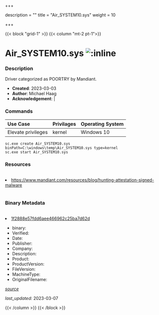 +++

description = ""
title = "Air_SYSTEM10.sys"
weight = 10

+++


{{< block "grid-1" >}}
{{< column "mt-2 pt-1">}}




# Air_SYSTEM10.sys ![:inline](/images/twitter_verified.png) 



### Description


Driver categorized as POORTRY by Mandiant.


- **Created**: 2023-03-03
- **Author**: Michael Haag
- **Acknowledgement**:  | [](https://twitter.com/)

### Commands

| Use Case | Privilages | Operating System | 
|:---- | ---- | ---- |
| Elevate privileges | kernel | Windows 10 |

```
sc.exe create Air_SYSTEM10.sys binPath=C:\windows\temp\Air_SYSTEM10.sys type=kernel
sc.exe start Air_SYSTEM10.sys
```

### Resources
<br>


<li><a href="https://www.mandiant.com/resources/blog/hunting-attestation-signed-malware">https://www.mandiant.com/resources/blog/hunting-attestation-signed-malware</a></li>


<br>


### Binary Metadata
<br>



<li><a href="https://www.virustotal.com/gui/file/1f2888e57fdd6aee466962c25ba7d62d">1f2888e57fdd6aee466962c25ba7d62d</a></li>



- binary: 
- Verified: 
- Date: 
- Publisher: 
- Company: 
- Description: 
- Product: 
- ProductVersion: 
- FileVersion: 
- MachineType: 
- OriginalFilename: 

[*source*](https://github.com/magicsword-io/LOLDrivers/tree/main/yaml/air_system10.sys.yml)

*last_updated:* 2023-03-07


{{< /column >}}
{{< /block >}}
